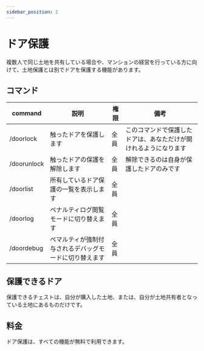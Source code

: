 ```yaml
---
sidebar_position: 2
---
```


# ドア保護

複数人で同じ土地を共有している場合や、マンションの経営を行っている方に向けて、土地保護とは別でドアを保護する機能があります。

## コマンド

| command              | 説明                    | 権限 | 備考                                                           |
|----------------------|-----------------------| ---- |--------------------------------------------------------------|
| /doorlock               | 触ったドアを保護します         | 全員 | このコマンドで保護したドアは、あなただけが開けれるようになります                           |
| /doorunlock             | 触ったドアの保護を解除します      | 全員 | 解除できるのは自身が保護したドアのみです |
| /doorlist               | 所有しているドア保護の一覧を表示します    | 全員 | 
| /doorlog               | ペナルティログ閲覧モードに切り替えます    | 全員 |                                                              |
| /doordebug               | ぺマルティが強制付与されるデバッグモードに切り替えます    | 全員 |                                                              |


## 保護できるドア

保護できるチェストは、自分が購入した土地、または、自分が土地共有者となっている土地にあるものだけです。

## 料金

ドア保護は、すべての機能が無料で利用できます。
